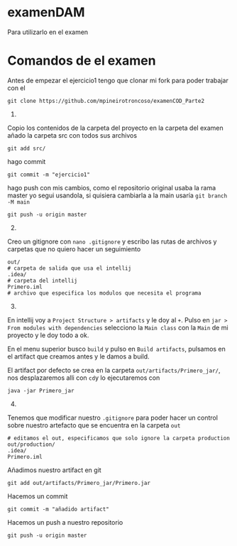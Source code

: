 # examenDAM
Para utilizarlo en el examen

# Comandos de el examen
Antes de empezar el ejercicio1 tengo que clonar mi fork para poder trabajar con el
```
git clone https://github.com/mpineirotroncoso/examenCOD_Parte2
```

1. 
Copio los contenidos de la carpeta del proyecto en la carpeta del examen
añado la carpeta src con todos sus archivos
```
git add src/
```
hago commit
```
git commit -m "ejercicio1"
```
hago push con mis cambios, como el repositorio original usaba la rama master yo segui usandola, si quisiera cambiarla a la main usaría `git branch -M main`
```
git push -u origin master
```
2. 
Creo un gitignore con `nano .gitignore` y escribo las rutas de archivos y carpetas que no quiero hacer un seguimiento
```
out/
# carpeta de salida que usa el intellij
.idea/
# carpeta del intellij
Primero.iml
# archivo que especifica los modulos que necesita el programa
```
3. 
En intellij voy a `Project Structure > artifacts` y le doy al `+`. Pulso en `jar > From modules with dependencies`
selecciono la `Main class` con la `Main` de mi proyecto y le doy todo a ok.

En el menu superior busco `build` y pulso en `Build artifacts`, pulsamos en el artifact que creamos antes y le damos a build.

El artifact por defecto se crea en la carpeta `out/artifacts/Primero_jar/`, nos desplazaremos alli con `cd`y lo ejecutaremos con
```
java -jar Primero_jar
```
4. 
Tenemos que modificar nuestro `.gitignore` para poder hacer un control sobre nuestro artefacto que se encuentra en la carpeta `out`
```
# editamos el out, especificamos que solo ignore la carpeta production
out/production/
.idea/
Primero.iml
```
Añadimos nuestro artifact en git
```
git add out/artifacts/Primero_jar/Primero.jar
```
Hacemos un commit
```
git commit -m "añadido artifact"
```
Hacemos un push a nuestro repositorio
```
git push -u origin master
```
